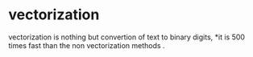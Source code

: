 # vectorization

vectorization is nothing but convertion of text to binary digits,
*it is 500 times fast than the non vectorization methods .
